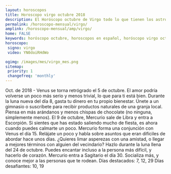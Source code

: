 ```yaml
---
layout: horoscopos
title: Horoscopo virgo octubre 2018
description: El Horóscopo octubre de Virgo todo lo que tienen los astros preparados para este mes, amor, trabajo, familia. Todo sobre astrologia, tarot, predicciones. Horoscopo gratis en español, predicciones y astrología.
permalink: /horoscopo-mensual/virgo/
amplink: /horoscopo-mensual/amp/virgo/
home: FALSE
keywords: horóscopo octubre, horoscopos en español, horóscopo virgo octubre , horóscopo esperanza gracia, horoscop, horóscopos gratis, horoscopo virgo, Tarot, Astrologia, Zodíaco, virgo, horoscopo gratis, horoscopo del mes 
horoscopo:
 signo: virgo
 video: YN0doiRHdWo

ogimg: /images/mes/virgo_mes.png
sitemap:
 priority: 1
 changefreq: 'monthly'
---
```



Oct. de 2018 - Venus se torna retrógrado el 5 de octubre. El amor podría volverse un poco más serio y menos trivial, lo que para ti está bien. 
Durante la luna nueva del día 8, gasta tu dinero en tu propio bienestar. Únete a un gimnasio o suscríbete para recibir productos naturales de una granja local. Piensa en más arándanos y menos chispas de chocolate (no ninguna, simplemente menos). 
El 9 de octubre, Mercurio sale de Libra y entra a Escorpión. Si sientes que has estado saliendo mucho de fiesta, es ahora cuando puedes calmarte un poco. 
Mercurio forma una conjunción con Venus el día 15. Relájate un poco y habla sobre asuntos que eran difíciles de abordar hace unos días. 
¿Quieres limar asperezas con una amistad, o llegar a mejores términos con alguien del vecindario? Hazlo durante la luna llena del 24 de octubre. Puedes encantar incluso a la persona más difícil, y hacerlo de corazón. 
Mercurio entra a Sagitario el día 30. Socializa más, y conoce mejor a las personas que te rodean. 
Días destacados: 7, 12, 29
Días desafiantes: 10, 19
